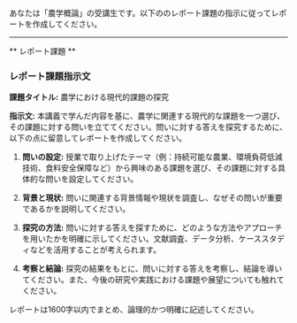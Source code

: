あなたは「農学概論」の受講生です。以下ののレポート課題の指示に従ってレポートを作成してください。

---------------------------------------
** レポート課題 **

### レポート課題指示文

**課題タイトル:** 農学における現代的課題の探究

**指示文:** 本講義で学んだ内容を基に、農学に関連する現代的な課題を一つ選び、その課題に対する問いを立ててください。問いに対する答えを探究するために、以下の点に留意してレポートを作成してください。

1. **問いの設定:** 授業で取り上げたテーマ（例：持続可能な農業、環境負荷低減技術、食料安全保障など）から興味のある課題を選び、その課題に対する具体的な問いを設定してください。

2. **背景と現状:** 問いに関連する背景情報や現状を調査し、なぜその問いが重要であるかを説明してください。

3. **探究の方法:** 問いに対する答えを探すために、どのような方法やアプローチを用いたかを明確に示してください。文献調査、データ分析、ケーススタディなどを活用することが考えられます。

4. **考察と結論:** 探究の結果をもとに、問いに対する答えを考察し、結論を導いてください。また、今後の研究や実践における課題や展望についても触れてください。

レポートは1600字以内でまとめ、論理的かつ明確に記述してください。